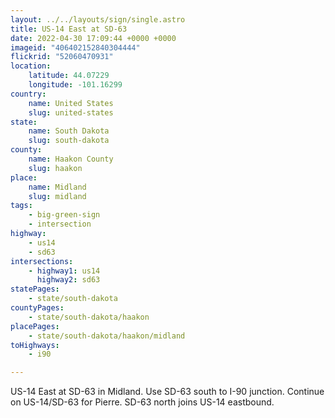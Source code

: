 ```yaml
---
layout: ../../layouts/sign/single.astro
title: US-14 East at SD-63
date: 2022-04-30 17:09:44 +0000 +0000
imageid: "406402152840304444"
flickrid: "52060470931"
location:
    latitude: 44.07229
    longitude: -101.16299
country:
    name: United States
    slug: united-states
state:
    name: South Dakota
    slug: south-dakota
county:
    name: Haakon County
    slug: haakon
place:
    name: Midland
    slug: midland
tags:
    - big-green-sign
    - intersection
highway:
    - us14
    - sd63
intersections:
    - highway1: us14
      highway2: sd63
statePages:
    - state/south-dakota
countyPages:
    - state/south-dakota/haakon
placePages:
    - state/south-dakota/haakon/midland
toHighways:
    - i90

---
```

US-14 East at SD-63 in Midland.  Use SD-63 south to I-90 junction.  Continue on US-14/SD-63 for Pierre.  SD-63 north joins US-14 eastbound.